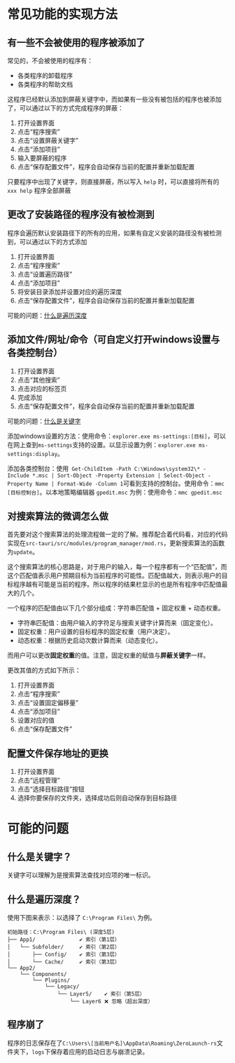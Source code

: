 # 常见功能的实现方法

## 有一些不会被使用的程序被添加了

常见的，不会被使用的程序有：
* 各类程序的卸载程序
* 各类程序的帮助文档

这程序已经默认添加到屏蔽关键字中，而如果有一些没有被包括的程序也被添加了，可以通过以下的方式完成程序的屏蔽：
1. 打开设置界面
2. 点击“程序搜索”
3. 点击“设置屏蔽关键字”
4. 点击“添加项目”
5. 输入要屏蔽的程序
6. 点击“保存配置文件”，程序会自动保存当前的配置并重新加载配置

只要程序中出现了关键字，则直接屏蔽，所以写入 `help` 时，可以直接将所有的 `xxx help` 程序全部屏蔽

## 更改了安装路径的程序没有被检测到

程序会遍历默认安装路径下的所有的应用，如果有自定义安装的路径没有被检测到，可以通过以下的方式添加
1. 打开设置界面
2. 点击“程序搜索”
3. 点击“设置遍历路径”
4. 点击“添加项目”
5. 将安装目录添加并设置对应的遍历深度
6. 点击“保存配置文件”，程序会自动保存当前的配置并重新加载配置

可能的问题：[什么是遍历深度](#什么是遍历深度)

## 添加文件/网址/命令（可自定义打开windows设置与各类控制台）

1. 打开设置界面
2. 点击“其他搜索”
3. 点击对应的标签页
4. 完成添加
5. 点击“保存配置文件”，程序会自动保存当前的配置并重新加载配置

可能的问题：[什么是关键字](#什么是关键字)

添加windows设置的方法：使用命令：`explorer.exe ms-settings:[目标]`，可以在网上查到`ms-settings`支持的设置。以显示设置为例：`explorer.exe ms-settings:display`。

添加各类控制台：使用` Get-ChildItem -Path C:\Windows\system32\* -Include *.msc | Sort-Object -Property Extension | Select-Object -Property Name | Format-Wide -Column 1`可看到支持的控制台。使用命令：`mmc [目标控制台]`。以本地策略编辑器 `gpedit.msc` 为例：使用命令：`mmc gpedit.msc`

## 对搜索算法的微调怎么做

首先要对这个搜索算法的处理流程做一定的了解。推荐配合着代码看，对应的代码实现在`src-tauri/src/modules/program_manager/mod.rs`，更新搜索算法的函数为`update`。

这个搜索算法的核心思路是，对于用户的输入，每一个程序都有一个“匹配值”，而这个匹配值表示用户预期目标为当前程序的可能性。匹配值越大，则表示用户的目标程序越有可能是当前的程序。所以程序的结果栏显示的也是所有程序中匹配值最大的几个。

一个程序的匹配值由以下几个部分组成：字符串匹配值 + 固定权重 + 动态权重。
* 字符串匹配值：由用户输入的字符足与搜索关键字计算而来（固定变化）。
* 固定权重：用户设置的目标程序的固定权重（用户决定）。
* 动态权重：根据历史启动次数计算而来（动态变化）。

而用户可以更改**固定权重**的值。注意，固定权重的赋值与**屏蔽关键字**一样。

更改其值的方式如下所示：
1. 打开设置界面
2. 点击“程序搜索”
3. 点击“设置固定偏移量”
4. 点击“添加项目”
5. 设置对应的值
6. 点击“保存配置文件”

## 配置文件保存地址的更换

1. 打开设置界面
2. 点击“远程管理”
3. 点击“选择目标路径”按钮
4. 选择你要保存的文件夹，选择成功后则自动保存到目标路径

# 可能的问题

## 什么是关键字？

关键字可以理解为是搜索算法查找对应项的唯一标识。

## 什么是遍历深度？

使用下图来表示：以选择了 `C:\Program Files\` 为例。

```
初始路径：C:\Program Files\ (深度5层)
├── App1/              ✔️ 索引（第1层）
│   └── Subfolder/     ✔️ 索引（第2层）
│       ├── Config/    ✔️ 索引（第3层）
│       └── Cache/     ✔️ 索引（第3层）
└── App2/
    └── Components/
        └── Plugins/
            └── Legacy/
                └── Layer5/    ✔️ 索引（第5层）
                    └── Layer6 ❌ 忽略（超出深度）
```

## 程序崩了

程序的日志保存在了`C:\Users\[当前用户名]\AppData\Roaming\ZeroLaunch-rs`文件夹下，`logs`下保存着应用的启动日志与崩溃记录。
